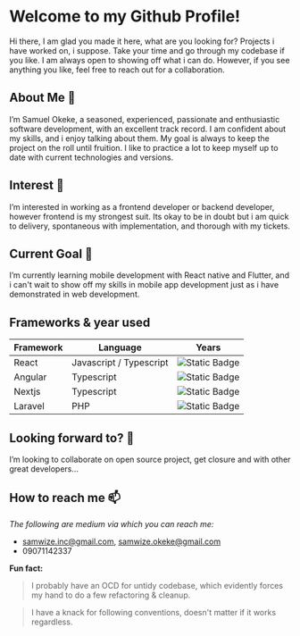 # Welcome to my Github Profile!

Hi there, I am glad you made it here, what are you looking for? Projects i have worked on, i suppose. Take your time and go through my codebase if you like. I am 
always open to showing off what i can do. However, if you see anything you like, feel free to reach out for a collaboration.

## About Me 👋 

I’m Samuel Okeke, a seasoned, experienced, passionate and enthusiastic software development, with an excellent track record. I am confident about my skills, and i enjoy talking about them. My goal is always to keep the project on the roll until fruition. I like to practice a lot to keep myself up to date with current technologies and versions.

## Interest 👀 

I’m interested in working as a frontend developer or backend developer, however frontend is my strongest suit. Its okay to be in doubt but i am quick to delivery, spontaneous with implementation, and thorough with my tickets.

## Current Goal 🌱 

I’m currently learning mobile development with React native and Flutter, and i can't wait to show off my skills in mobile app development just as i have demonstrated in
web development.

## Frameworks & year used
|Framework            |Language                   |Years                                                             |
|---------------------|---------------------------|------------------------------------------------------------------|
|React                |Javascript / Typescript    |![Static Badge](https://img.shields.io/badge/6-years-blue)        |
|Angular              |Typescript                 |![Static Badge](https://img.shields.io/badge/6-years-blue)        |
|Nextjs               |Typescript                 |![Static Badge](https://img.shields.io/badge/6-years-blue)        |
|Laravel              |PHP                        |![Static Badge](https://img.shields.io/badge/3-years-blue)        |

## Looking forward to? 💞️ 

I’m looking to collaborate on open source project, get closure and with other great developers...

## How to reach me 📫

_The following are medium via which you can reach me:_
- samwize.inc@gmail.com, samwize.okeke@gmail.com
- 09071142337

**Fun fact:** 
> I probably have an OCD for untidy codebase, which evidently forces my hand to do a few refactoring & cleanup.

> I have a knack for following conventions, doesn't matter if it works regardless.

<!---
Samuel-com/Samuel-com is a ✨ special ✨ repository because its `README.md` (this file) appears on your GitHub profile.
You can click the Preview link to take a look at your changes.
--->


<!--
**samwizzy/samwizzy** is a ✨ _special_ ✨ repository because its `README.md` (this file) appears on your GitHub profile.

Here are some ideas to get you started:

- 🔭 I’m currently working on ...
- 🌱 I’m currently learning ...
- 👯 I’m looking to collaborate on ...
- 🤔 I’m looking for help with ...
- 💬 Ask me about ...
- 📫 How to reach me: ...
- 😄 Pronouns: ...
- ⚡ Fun fact: ...
-->
